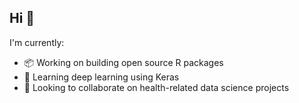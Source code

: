## Hi 👋
I'm currently:
- 📦 Working on building open source R packages
- 🌱 Learning deep learning using Keras
- 👯 Looking to collaborate on health-related data science projects

